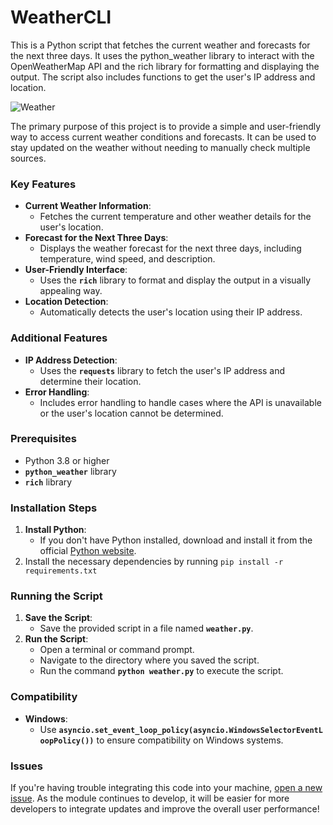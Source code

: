 # WeatherCLI
This is a Python script that fetches the current weather and forecasts for the next three days. It uses the python_weather library to interact with the OpenWeatherMap API and the rich library for formatting and displaying the output. The script also includes functions to get the user's IP address and location.

![Weather](https://github.com/kents00/WeatherCLI/assets/69900896/02f3b01a-e29e-4d84-8127-8c62e0b353d7)

The primary purpose of this project is to provide a simple and user-friendly way to access current weather conditions and forecasts. It can be used to stay updated on the weather without needing to manually check multiple sources.

### **Key Features**

- **Current Weather Information**:
  - Fetches the current temperature and other weather details for the user's location.
- **Forecast for the Next Three Days**:
  - Displays the weather forecast for the next three days, including temperature, wind speed, and description.
- **User-Friendly Interface**:
  - Uses the **`rich`** library to format and display the output in a visually appealing way.
- **Location Detection**:
  - Automatically detects the user's location using their IP address.

### **Additional Features**

- **IP Address Detection**:
  - Uses the **`requests`** library to fetch the user's IP address and determine their location.
- **Error Handling**:
  - Includes error handling to handle cases where the API is unavailable or the user's location cannot be determined.

### **Prerequisites**

- Python 3.8 or higher
- **`python_weather`** library
- **`rich`** library

### **Installation Steps**

1. **Install Python**:
    - If you don't have Python installed, download and install it from the official [Python website](https://www.python.org/downloads/).
2. Install the necessary dependencies by running `pip install -r requirements.txt`

### **Running the Script**

1. **Save the Script**:
    - Save the provided script in a file named **`weather.py`**.
2. **Run the Script**:
    - Open a terminal or command prompt.
    - Navigate to the directory where you saved the script.
    - Run the command **`python weather.py`** to execute the script.

### **Compatibility**

- **Windows**:
  - Use **`asyncio.set_event_loop_policy(asyncio.WindowsSelectorEventLoopPolicy())`** to ensure compatibility on Windows systems.

### Issues

If you're having trouble integrating this code into your machine, [open a new issue](https://github.com/kents00/WeatherCLI/issues). As the module continues to develop, it will be easier for more developers to integrate updates and improve the overall user performance!
